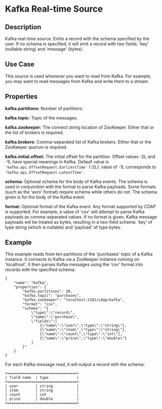 # Kafka Real-time Source

Description
-----------

Kafka real-time source. Emits a record with the schema specified by the user. If no schema
is specified, it will emit a record with two fields: 'key' (nullable string) and 'message'
(bytes).

Use Case
--------

This source is used whenever you want to read from Kafka. For example, you may want to read messages
from Kafka and write them to a stream.

Properties
----------

**kafka.partitions:** Number of partitions.

**kafka.topic:** Topic of the messages.

**kafka.zookeeper:** The connect string location of ZooKeeper.
Either that or the list of brokers is required.

**kafka.brokers:** Comma-separated list of Kafka brokers. Either that or the ZooKeeper
quorum is required.

**kafka.initial.offset:** The initial offset for the partition. Offset values -2L and -1L
have special meanings in Kafka. Default value is ``'kafka.api.OffsetRequest.EarliestTime'`` 
(-2L); value of -1L corresponds to ``'kafka.api.OffsetRequest.LatestTime'``.

**schema:** Optional schema for the body of Kafka events.
The schema is used in conjunction with the format to parse Kafka payloads.
Some formats (such as the 'avro' format) require schema while others do not.
The schema given is for the body of the Kafka event.

**format:** Optional format of the Kafka event. Any format supported by CDAP is supported.
For example, a value of 'csv' will attempt to parse Kafka payloads as comma-separated values.
If no format is given, Kafka message payloads will be treated as bytes, resulting in a two-field schema:
'key' of type string (which is nullable) and 'payload' of type bytes.

Example
-------

This example reads from ten partitions of the 'purchases' topic of a Kafka instance.
It connects to Kafka via a ZooKeeper instance running on 'localhost'. It then 
parses Kafka messages using the 'csv' format into records with the specified schema:

    {
        "name": "Kafka",
        "properties": {
            "kafka.partitions": 10,
            "kafka.topic": "purchases",
            "kafka.zookeeper": "localhost:2181/cdap/kafka",
            "format": "csv",
            "schema": "{
                \"type\":\"record\",
                \"name\":\"purchase\",
                \"fields\":[
                    {\"name\":\"user\",\"type\":\"string\"},
                    {\"name\":\"item\",\"type\":\"string\"},
                    {\"name\":\"count\",\"type\":\"int\"},
                    {\"name\":\"price\",\"type\":\"double\"}
                ]
            }"
        }
    }

For each Kafka message read, it will output a record with the schema:

    +================================+
    | field name  | type             |
    +================================+
    | user        | string           |
    | item        | string           |
    | count       | int              |
    | price       | double           |
    +================================+

